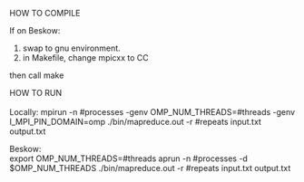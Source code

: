 HOW TO COMPILE

If on Beskow:
  1) swap to gnu environment.
  2) in Makefile, change mpicxx to CC 

then call make


HOW TO RUN<br><br>
Locally:
  mpirun -n #processes -genv OMP_NUM_THREADS=#threads -genv I_MPI_PIN_DOMAIN=omp ./bin/mapreduce.out -r #repeats input.txt output.txt
  
Beskow:<br>
  export OMP_NUM_THREADS=#threads
  aprun -n #processes -d $OMP_NUM_THREADS ./bin/mapreduce.out -r #repeats input.txt output.txt
